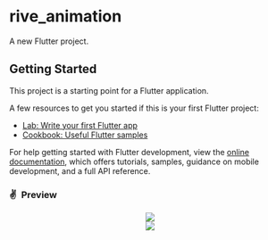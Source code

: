 # rive_animation

A new Flutter project.

## Getting Started

This project is a starting point for a Flutter application.

A few resources to get you started if this is your first Flutter project:

- [Lab: Write your first Flutter app](https://docs.flutter.dev/get-started/codelab)
- [Cookbook: Useful Flutter samples](https://docs.flutter.dev/cookbook)

For help getting started with Flutter development, view the
[online documentation](https://docs.flutter.dev/), which offers tutorials,
samples, guidance on mobile development, and a full API reference.



### ✌&ensp;Preview





 
<center>
<img src="https://i.imgur.com/YN4mCDe.png" >
<br/>
<img src="https://i.imgur.com/r3VcfTM.png" >
</center>


<!--  https://github.com/abuanwar072/Build-an-Animated-App-with-Rive-and-Flutter -->